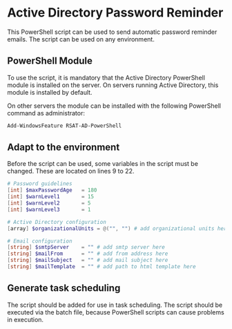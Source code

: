 # Active Directory Password Reminder

This PowerShell script can be used to send automatic password reminder emails. The script can be used on any environment.

## PowerShell Module

To use the script, it is mandatory that the Active Directory PowerShell module is installed on the server. 
On servers running Active Directory, this module is installed by default.

On other servers the module can be installed with the following PowerShell command as administrator:

```powershell
Add-WindowsFeature RSAT-AD-PowerShell
```

## Adapt to the environment

Before the script can be used, some variables in the script must be changed. These are located on lines 9 to 22.

```powershell
# Password guidelines
[int] $maxPasswordAge   = 180 
[int] $warnLevel1       = 15
[int] $warnLevel2       = 5
[int] $warnLevel3       = 1

# Active Directory configuration
[array] $organizationalUnits = @("", "") # add organizational units here

# Email configuration
[string] $smtpServer    = "" # add smtp server here
[string] $mailFrom      = "" # add from address here
[string] $mailSubject   = "" # add mail subject here
[string] $mailTemplate  = "" # add path to html template here
```

## Generate task scheduling
The script should be added for use in task scheduling. The script should be executed via the batch file, because PowerShell scripts can cause problems in execution.

